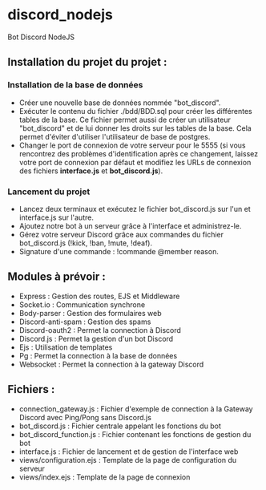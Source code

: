# discord_nodejs
Bot Discord NodeJS

## Installation du projet du projet :
### Installation de la base de données
* Créer une nouvelle base de données nommée "bot_discord".
* Exécuter le contenu du fichier ./bdd/BDD.sql pour créer les différentes tables de la base. Ce fichier permet aussi de créer un utilisateur "bot_discord" et de lui donner les droits sur les tables de la base. Cela permet d'éviter d'utiliser l'utilisateur de base de postgres.
* Changer le port de connexion de votre serveur pour le 5555 (si vous rencontrez des problèmes d'identification après ce changement, laissez votre port de connexion par défaut et modifiez les URLs de connexion des fichiers __interface.js__ et __bot_discord.js__).

### Lancement du projet
* Lancez deux terminaux et exécutez le fichier bot_discord.js sur l'un et interface.js sur l'autre.
* Ajoutez notre bot à un serveur grâce à l'interface et administrez-le.
* Gérez votre serveur Discord grâce aux commandes du fichier bot_discord.js (!kick, !ban, !mute, !deaf).
* Signature d'une commande : !commande @member reason.

## Modules à prévoir :
* Express : Gestion des routes, EJS et Middleware
* Socket.io : Communication synchrone
* Body-parser : Gestion des formulaires web
* Discord-anti-spam : Gestion des spams
* Discord-oauth2 : Permet la connection à Discord
* Discord.js : Permet la gestion d'un bot Discord
* Ejs : Utilisation de templates
* Pg : Permet la connection à la base de données
* Websocket : Permet la connection à la gateway Discord

## Fichiers :
* connection_gateway.js : Fichier d'exemple de connection à la Gateway Discord avec Ping/Pong sans Discord.js
* bot_discord.js : Fichier centrale appelant les fonctions du bot
* bot_discord_function.js : Fichier contenant les fonctions de gestion du bot
* interface.js : Fichier de lancement et de gestion de l'interface web 
* views/configuration.ejs : Template de la page de configuration du serveur
* views/index.ejs : Template de la page de connexion 
